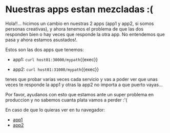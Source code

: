 
# Nuestras apps estan mezcladas :( 

Hola!!... hicimos un cambio en nuestras 2 apps (app1 y app2, si somos personas creativas), y ahora tenemos el problema de que las dos responden bien o hay veces que responde la otra app. No entendemos que pasa y ahora estamos asustados!.

Estos son las dos apps que tenemos:

- app1: `curl host01:30000/mypath`{{exec}}

- app2: `curl host01:31000/mypath`{{exec}}

tenes que probar varias veces cada servicio y vas a poder ver que unas veces te responde la app1 y otras la app2 no importa a que puerto vayas...

Por favor, ayudanos con esto que estamos ante un super problema en produccion y no sabemos cuanta plata vamos a perder :'(


En caso de que lo quieras ver en tu navegador:
- [app1]({{TRAFFIC_HOST1_30000/mypath}})
- [app2]({{TRAFFIC_HOST1_31000/mypath}})

